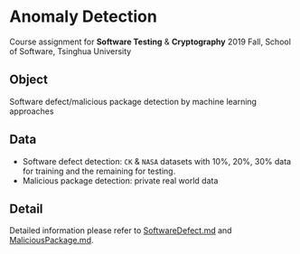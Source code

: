 # Anomaly Detection
Course assignment for **Software Testing** & **Cryptography** 2019 Fall, School of Software, Tsinghua University
## Object
Software defect/malicious package detection by machine learning approaches
## Data
- Software defect detection: `CK` & `NASA` datasets with 10%, 20%, 30% data for training and the remaining for testing.  
- Malicious package detection: private real world data
## Detail
Detailed information please refer to [SoftwareDefect.md](SoftwareDefect.md) and [MaliciousPackage.md](MaliciousPackage.md).

